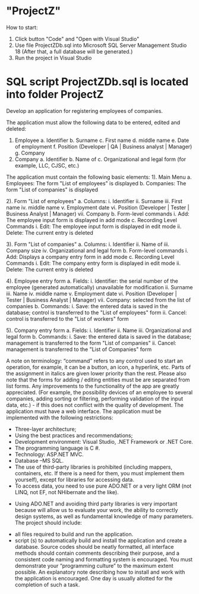 # "ProjectZ"
How to start:
1) Click button "Code" and "Open with Visual Studio"
2) Use file ProjectZDb.sql into Microsoft SQL Server Management Studio 18 (After that, a full database will be generated.)
3) Run the project in Visual Studio
# SQL script ProjectZDb.sql is located into folder ProjectZ
Develop an application for registering employees of companies.


The application must allow the following data to be entered, edited and deleted:
1. Employee
a. Identifier
b. Surname
c. First name
d. middle name
e. Date of employment
f. Position (Developer | QA | Business analyst | Manager)
g. Company
2. Company
a. Identifier
b. Name of
c. Organizational and legal form (for example, LLC, CJSC, etc.)

The application must contain the following basic elements:
1). Main Menu
a. Employees: The form "List of employees" is displayed
b. Companies: The form "List of companies" is displayed

2). Form "List of employees"
a. Columns:
i. Identifier
ii. Surname
iii. First name
iv. middle name
v. Employment date
vi. Position (Developer | Tester | Business Analyst | Manager)
vii. Company
b. Form-level commands
i. Add: The employee input form is displayed in add mode
c. Recording Level Commands
i. Edit: The employee input form is displayed in edit mode
ii. Delete: The current entry is deleted

3). Form "List of companies"
a. Columns:
i. Identifier
ii. Name of
iii. Company size
iv. Organizational and legal form
b. Form-level commands
i. Add: Displays a company entry form in add mode
c. Recording Level Commands
i. Edit: The company entry form is displayed in edit mode
ii. Delete: The current entry is deleted

4). Employee entry form
a. Fields:
i. Identifier: the serial number of the employee (generated automatically)
unavailable for modification
ii. Surname
iii. Name
iv. middle name
v. Employment date
vi. Position (Developer | Tester | Business Analyst | Manager)
vii. Company: selected from the list of companies
b. Commands:
i. Save: the entered data is saved in the database; control is transferred to the "List of employees" form
ii. Cancel: control is transferred to the "List of workers" form

5). Company entry form
a. Fields:
i. Identifier
ii. Name
iii. Organizational and legal form
b. Commands:
i. Save: the entered data is saved in the database; management is transferred to the form "List of companies"
ii. Cancel: management is transferred to the "List of Companies" form

A note on terminology: “command” refers to any control used to
start an operation, for example, it can be a button, an icon, a hyperlink, etc.
Parts of the assignment in italics are given lower priority than the rest.
Please also note that the forms for adding / editing entities must be
are separated from list forms.
Any improvements to the functionality of the app are greatly appreciated. (For example, the possibility
devices of an employee to several companies, adding sorting or filtering, performing
validation of the input data, etc.) - if this does not conflict with the quality of development.
The application must have a web interface.
The application must be implemented with the following restrictions:
- Three-layer architecture;
- Using the best practices and recommendations;
- Development environment: Visual Studio, .NET Framework or .NET Core.
- The programming language is C #.
- Technology: ASP.NET MVC.
- Database –MS SQL.
- The use of third-party libraries is prohibited (including mappers, containers, etc. If there is a need for them, you must implement them yourself), except for libraries for accessing data.
- To access data, you need to use pure ADO.NET or a very light ORM (not LINQ,
not EF, not NHibernate and the like).
* Using ADO.NET and avoiding third party libraries is very important because will allow us to evaluate your work, the ability to correctly design systems, as well as fundamental knowledge of many parameters.
The project should include:
- all files required to build and run the application.
- script (s) to automatically build and install the application and create a database.
Source codes should be neatly formatted, all interface methods should contain comments describing their purpose, and a consistent code naming and formatting system is encouraged. You must demonstrate your “programming culture” to the maximum extent possible.
An explanatory note describing how to install and work with the application is encouraged.
One day is usually allotted for the completion of such a task.




